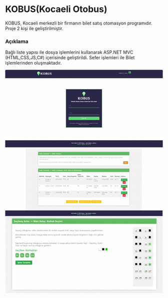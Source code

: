 # KOBUS(Kocaeli Otobus)
KOBUS, Kocaeli merkezli bir firmanın bilet satış otomasyon programıdır. Proje 2 kişi ile geliştirilmiştir.
### Açıklama
Bağlı liste yapısı ile dosya işlemlerini kullanarak ASP.NET MVC (HTML,CSS,JS,C#) içerisinde geliştirildi.
Sefer işlemleri ile Bilet işlemlerinden oluşmaktadır.

![](kobuspng.png)
